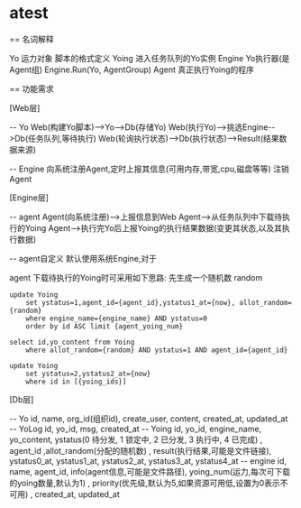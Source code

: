 atest
========


== 名词解释

Yo 运力对象 脚本的格式定义
Yoing 进入任务队列的Yo实例
Engine Yo执行器(是Agent组) Engine.Run(Yo, AgentGroup)
Agent  真正执行Yoing的程序


== 功能需求

[Web层]

-- Yo
Web(构建Yo脚本)-->Yo-->Db(存储Yo)
Web(执行Yo)-->挑选Engine-->Db(任务队列,等待执行)
Web(轮询执行状态)-->Db(执行状态)-->Result(结果数据来源)

-- Engine
向系统注册Agent,定时上报其信息(可用内存,带宽,cpu,磁盘等等)
注销Agent


[Engine层]

-- agent
Agent(向系统注册)-->上报信息到Web
Agent-->从任务队列中下载待执行的Yoing
Agent-->执行完Yo后上报Yoing的执行结果数据(变更其状态,以及其执行数据)

-- agent自定义
默认使用系统Engine,对于

agent 下载待执行的Yoing时可采用如下思路:
	先生成一个随机数 random

	update Yoing 
		set ystatus=1,agent_id={agent_id},ystatus1_at={now}, allot_random={random}
		where engine_name={engine_name} AND ystatus=0
		order by id ASC limit {agent_yoing_num}

	select id,yo_content from Yoing
		where allot_random={random} AND ystatus=1 AND agent_id={agent_id}

	update Yoing 
		set ystatus=2,ystatus2_at={now}
		where id in [{yoing_ids}]

[Db层]

-- Yo
id, name, org_id(组织id), create_user, content, created_at, updated_at
-- YoLog
id, yo_id, msg, created_at
-- Yoing
id, yo_id, engine_name, yo_content, ystatus(0 待分发, 1 锁定中, 2 已分发, 3 执行中, 4 已完成)
	, agent_id ,allot_random(分配的随机数)
	, result(执行结果,可能是文件链接), ystatus0_at, ystatus1_at, ystatus2_at, ystatus3_at, ystatus4_at
-- engine
id, name, agent_id, info(agent信息,可能是文件路径), yoing_num(运力,每次可下载的yoing数量,默认为1)
	, priority(优先级,默认为5,如果资源可用低,设置为0表示不可用)
	, created_at, updated_at 



